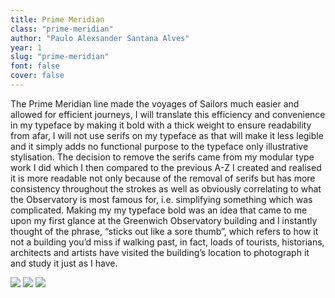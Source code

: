 ```yaml
---
title: Prime Meridian
class: "prime-meridian"
author: "Paulo Alexsander Santana Alves"
year: 1
slug: "prime-meridian"
font: false
cover: false
---
```


The Prime Meridian line made the voyages of Sailors much easier and allowed for efficient journeys, I will translate this efficiency and convenience in my typeface by making it bold with a thick weight to ensure readability from afar, I will not use serifs on my typeface as that will make it less legible and it simply adds no functional purpose to the typeface only illustrative stylisation. The decision to remove the serifs came from my modular type work I did which I then compared to the previous A-Z I created and realised it is more readable not only because of the removal of serifs but has more consistency throughout the strokes as well as obviously correlating to what the Observatory is most famous for, i.e. simplifying something which was complicated. Making my my typeface bold was an idea that came to me upon my first glance at the Greenwich Observatory building and I instantly thought of the phrase, “sticks out like a sore thumb”, which refers to how it not a building you’d miss if walking past, in fact, loads of tourists, historians, architects and artists have visited the building’s location to photograph it and study it just as I have.

![](/images/prime_meridian_1.jpg)
![](/images/prime_meridian_2.jpg)
![](/images/prime_meridian_3.jpg)